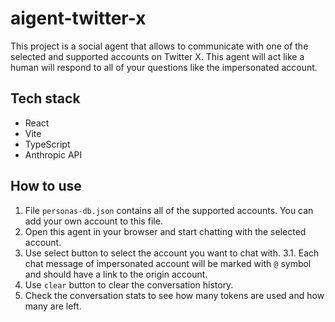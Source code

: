 # aigent-twitter-x

This project is a social agent that allows to communicate with one of the selected and supported accounts on Twitter X. This agent will act like a human will respond to all of your questions like the impersonated account.

## Tech stack

- React
- Vite
- TypeScript
- Anthropic API

## How to use

1. File `personas-db.json` contains all of the supported accounts. You can add your own account to this file.
2. Open this agent in your browser and start chatting with the selected account.
3. Use select button to select the account you want to chat with.
  3.1. Each chat message of impersonated account will be marked with `@` symbol and should have a link to the origin account.
4. Use `clear` button to clear the conversation history.
5. Check the conversation stats to see how many tokens are used and how many are left.